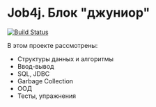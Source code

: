 # Job4j. Блок "джуниор"

[![Build Status](https://travis-ci.com/lenarsharipov/job4j_design.svg?branch=master)](https://travis-ci.com/lenarsharipov/job4j_design)

В этом проекте рассмотрены:
- Структуры данных и алгоритмы
- Ввод-вывод
- SQL, JDBC
- Garbage Collection
- ООД
- Тесты, упражнения